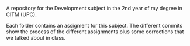 A repository for the Development subject in the 2nd year of my degree in CITM (UPC).


Each folder contains an assigment for this subject.
The different commits show the process of the different assignments plus some corrections that we talked about in class.
